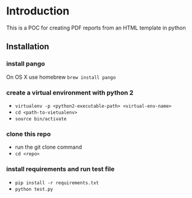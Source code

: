 # Introduction

This is a POC for creating PDF reports from an HTML template in python

## Installation

### install pango

On OS X use homebrew
`brew install pango`

### create a virtual environment with python 2
- `virtualenv -p <python2-executable-path> <virtual-env-name>`
- `cd <path-to-vietualenv>`
- `source bin/activate`

### clone this repo
- run the git clone command
- `cd <repo>`

### install requirements and run test file
- `pip install -r requirements.txt`
- `python test.py`

